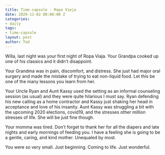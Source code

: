 ```yaml
---
title: Time-capsule - Ropa Vieja
date: 2020-11-02 00:00:00 Z
categories:
- daily
tags:
- time-capsule
layout: post
author: Ted
---
```


Willa, last night was your first night of Ropa Viaja. Your Grandpa cooked up one of his classics and it didn't disappoint. 

Your Grandma was in pain, discomfort, and distress. She just had major oral surgery and made the mistake of trying to eat non-liquid food. Let this be one of the many lessons you learn from her.

Your Uncle Ryan and Aunt Kassy used the setting as an informal counseling session (as usual) and they were quite hilarious I must say. Ryan defending his new calling as a home contractor and Kassy just shaking her head in acceptance and love of his insanity. Aunt Kassy was struggling a bit with the upcoming 2020 elections, covid19, and the stresses other million stresses of life. She will be just fine though. 

Your momma was tired. Don't forget to thank her for all the diapers and late nights and early mornings of feeding you. I have a feeling she is going to be a gentle, caring, and kind mother. Unequaled by most. 

You were so very small. Just beginning. Coming to life. Just wonderful.
